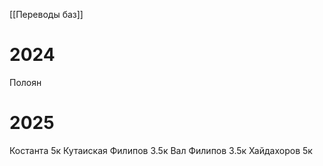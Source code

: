 [[Переводы баз]]

# 2024
Полоян
# 2025

Костанта 5к
Кутаиская Филипов 3.5к
Вал Филипов 3.5к
Хайдахоров 5к
